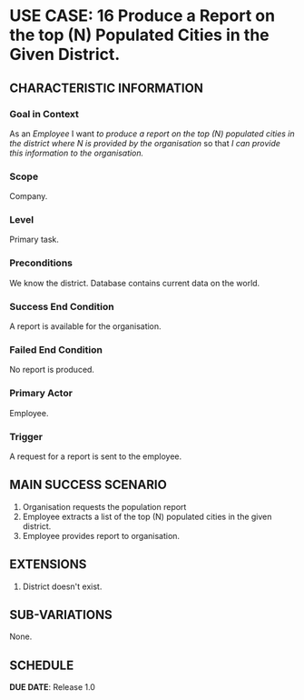 # USE CASE: 16 Produce a Report on the top (N) Populated Cities in the Given District.

## CHARACTERISTIC INFORMATION

### Goal in Context

As an *Employee* I want *to produce a report on the top (N) populated cities in the district where N is provided by the organisation* so that *I can provide this information to the organisation.*

### Scope

Company.

### Level

Primary task.

### Preconditions

We know the district. Database contains current data on the world.

### Success End Condition

A report is available for the organisation.

### Failed End Condition

No report is produced.

### Primary Actor

Employee.

### Trigger

A request for a report is sent to the employee.

## MAIN SUCCESS SCENARIO

1. Organisation requests the population report
2. Employee extracts a list of the top (N) populated cities in the given district.
3. Employee provides report to organisation.

## EXTENSIONS

1. District doesn't exist.

## SUB-VARIATIONS

None.

## SCHEDULE

**DUE DATE**: Release 1.0
